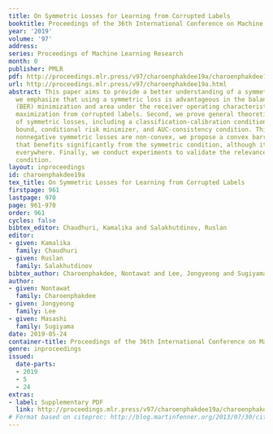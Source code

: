 ```yaml
---
title: On Symmetric Losses for Learning from Corrupted Labels
booktitle: Proceedings of the 36th International Conference on Machine Learning
year: '2019'
volume: '97'
address: 
series: Proceedings of Machine Learning Research
month: 0
publisher: PMLR
pdf: http://proceedings.mlr.press/v97/charoenphakdee19a/charoenphakdee19a.pdf
url: http://proceedings.mlr.press/v97/charoenphakdee19a.html
abstract: This paper aims to provide a better understanding of a symmetric loss. First,
  we emphasize that using a symmetric loss is advantageous in the balanced error rate
  (BER) minimization and area under the receiver operating characteristic curve (AUC)
  maximization from corrupted labels. Second, we prove general theoretical properties
  of symmetric losses, including a classification-calibration condition, excess risk
  bound, conditional risk minimizer, and AUC-consistency condition. Third, since all
  nonnegative symmetric losses are non-convex, we propose a convex barrier hinge loss
  that benefits significantly from the symmetric condition, although it is not symmetric
  everywhere. Finally, we conduct experiments to validate the relevance of the symmetric
  condition.
layout: inproceedings
id: charoenphakdee19a
tex_title: On Symmetric Losses for Learning from Corrupted Labels
firstpage: 961
lastpage: 970
page: 961-970
order: 961
cycles: false
bibtex_editor: Chaudhuri, Kamalika and Salakhutdinov, Ruslan
editor:
- given: Kamalika
  family: Chaudhuri
- given: Ruslan
  family: Salakhutdinov
bibtex_author: Charoenphakdee, Nontawat and Lee, Jongyeong and Sugiyama, Masashi
author:
- given: Nontawat
  family: Charoenphakdee
- given: Jongyeong
  family: Lee
- given: Masashi
  family: Sugiyama
date: 2019-05-24
container-title: Proceedings of the 36th International Conference on Machine Learning
genre: inproceedings
issued:
  date-parts:
  - 2019
  - 5
  - 24
extras:
- label: Supplementary PDF
  link: http://proceedings.mlr.press/v97/charoenphakdee19a/charoenphakdee19a-supp.pdf
# Format based on citeproc: http://blog.martinfenner.org/2013/07/30/citeproc-yaml-for-bibliographies/
---
```

